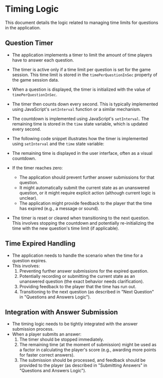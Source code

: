 # Timing Logic

This document details the logic related to managing time limits for questions in the application.

## Question Timer

-   The application implements a timer to limit the amount of time players have to answer each question.
-   The timer is active only if a time limit per question is set for the game session. This time limit is stored in the `timePerQuestionInSec` property of the game session data.
-   When a question is displayed, the timer is initialized with the value of `timePerQuestionInSec`.
-   The timer then counts down every second. This is typically implemented using JavaScript's `setInterval` function or a similar mechanism.
-   The countdown is implemented using JavaScript's `setInterval`. The remaining time is stored in the `time` state variable, which is updated every second.
-   The following code snippet illustrates how the timer is implemented using `setInterval` and the `time` state variable:
    

    
-   The remaining time is displayed in the user interface, often as a visual countdown.
-   If the timer reaches zero:
    -   The application should prevent further answer submissions for that question.
    -   It might automatically submit the current state as an unanswered question, or it might require explicit action (although current logic is unclear).
    -   The application might provide feedback to the player that the time has expired (e.g., a message or sound).
-   The timer is reset or cleared when transitioning to the next question. This involves stopping the countdown and potentially re-initializing the time with the new question's time limit (if applicable).

## Time Expired Handling

-   The application needs to handle the scenario when the time for a question expires.
-   This involves:
    1.  Preventing further answer submissions for the expired question.
    2.  Potentially recording or submitting the current state as an unanswered question (the exact behavior needs clarification).
    3.  Providing feedback to the player that the time has run out.
    4.  Transitioning to the next question (as described in "Next Question" in "Questions and Answers Logic").

## Integration with Answer Submission

-   The timing logic needs to be tightly integrated with the answer submission process.
-   When a player submits an answer:
    1.  The timer should be stopped immediately.
    2.  The remaining time (at the moment of submission) might be used as a factor in calculating the player's score (e.g., awarding more points for faster correct answers).
    3.  The submission should be processed, and feedback should be provided to the player (as described in "Submitting Answers" in "Questions and Answers Logic").